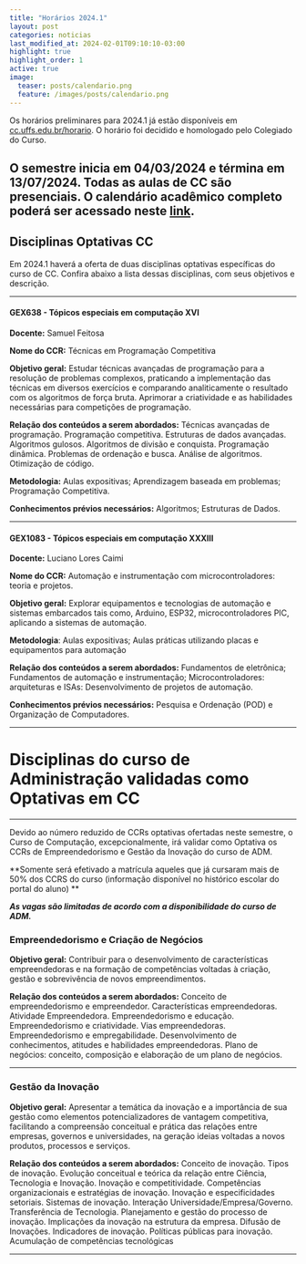 ```yaml
---
title: "Horários 2024.1"
layout: post
categories: noticias
last_modified_at: 2024-02-01T09:10:10-03:00
highlight: true
highlight_order: 1
active: true
image:
  teaser: posts/calendario.png
  feature: /images/posts/calendario.png
---
```


Os horários preliminares para 2024.1 já estão disponíveis em [cc.uffs.edu.br/horario](https://cc.uffs.edu.br/horario/). O horário foi decidido e homologado pelo Colegiado do Curso.

## O semestre inicia em 04/03/2024 e términa em 13/07/2024. **Todas as aulas de CC são presenciais**. O calendário acadêmico completo poderá ser acessado neste [link](https://www.uffs.edu.br/atos-normativos/resolucao/consuni/2023-0146).


## Disciplinas Optativas CC

Em 2024.1 haverá a oferta de duas disciplinas optativas específicas do curso de CC. Confira abaixo a lista dessas disciplinas, com seus objetivos e descrição.

---

#### GEX638 - Tópicos especiais em computação XVI

**Docente:** Samuel Feitosa

**Nome do CCR:**
Técnicas em Programação Competitiva

**Objetivo geral:**
Estudar técnicas avançadas de programação para a resolução de problemas complexos, praticando a implementação das técnicas em diversos exercícios e comparando analiticamente o resultado com os algoritmos de força bruta. Aprimorar a criatividade e as habilidades necessárias para competições de programação.

**Relação dos conteúdos a serem abordados:**
Técnicas avançadas de programação. Programação competitiva. Estruturas de dados avançadas. Algoritmos gulosos. Algoritmos de divisão e conquista. Programação dinâmica. Problemas de ordenação e busca. Análise de algoritmos. Otimização de código.

**Metodologia:**
Aulas expositivas; Aprendizagem baseada em problemas; Programação Competitiva.

**Conhecimentos prévios necessários:**
Algoritmos; Estruturas de Dados.

---

#### GEX1083 - Tópicos especiais em computação XXXIII

**Docente:**
Luciano Lores Caimi

**Nome do CCR:**
Automação e instrumentação com microcontroladores: teoria e projetos.

**Objetivo geral:**
 Explorar equipamentos e tecnologias de automação e sistemas embarcados tais como, Arduino, ESP32, microcontroladores PIC, aplicando a sistemas de automação.

**Metodologia**:
Aulas expositivas; Aulas práticas utilizando placas e equipamentos para automação

**Relação dos conteúdos a serem abordados:**
Fundamentos de eletrônica; Fundamentos de automação e instrumentação; Microcontroladores: arquiteturas e ISAs: Desenvolvimento de projetos de automação.

**Conhecimentos prévios necessários:**
Pesquisa e Ordenação (POD) e Organização de Computadores.

---

# Disciplinas do curso de Administração validadas como Optativas em CC

---

Devido ao número reduzido de CCRs optativas ofertadas neste semestre, o Curso de Computação, excepcionalmente, irá validar como Optativa os CCRs de Empreendedorismo e Gestão da Inovação do curso de ADM.

**Somente será efetivado a matrícula aqueles que já cursaram mais de 50% dos CCRS do curso (informação disponível no histórico escolar do portal do aluno) **

**_As vagas são limitadas de acordo com a disponibilidade do curso de ADM._**

### Empreendedorismo e Criação de Negócios


**Objetivo geral:**
Contribuir para o desenvolvimento de características empreendedoras e na formação de
competências voltadas à criação, gestão e sobrevivência de novos empreendimentos.

**Relação dos conteúdos a serem abordados:**
Conceito de empreendedorismo e empreendedor. Características empreendedoras. Atividade
Empreendedora. Empreendedorismo e educação. Empreendedorismo e criatividade. Vias
empreendedoras. Empreendedorismo e empregabilidade. Desenvolvimento de conhecimentos,
atitudes e habilidades empreendedoras. Plano de negócios: conceito, composição e elaboração de um plano de negócios.

---

### Gestão da Inovação

**Objetivo geral:**
Apresentar a temática da inovação e a importância de sua gestão como elementos potencializadores de vantagem competitiva, facilitando a compreensão conceitual e prática das relações entre empresas, governos e universidades, na geração ideias voltadas a novos produtos, processos e serviços.

**Relação dos conteúdos a serem abordados:**
Conceito de inovação. Tipos de inovação. Evolução conceitual e teórica da relação entre Ciência, Tecnologia e Inovação. Inovação e competitividade. Competências organizacionais e estratégias de inovação. Inovação e especificidades setoriais. Sistemas de inovação. Interação Universidade/Empresa/Governo. Transferência de Tecnologia. Planejamento e gestão do processo de inovação. Implicações da inovação na estrutura da empresa. Difusão de Inovações. Indicadores de inovação. Políticas públicas para inovação. Acumulação de competências tecnológicas

---
